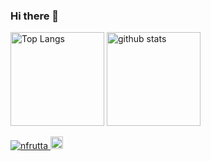 ### Hi there 👋

<!--
**nfrutta/nfrutta** is a ✨ _special_ ✨ repository because its `README.md` (this file) appears on your GitHub profile.

Here are some ideas to get you started:

- 🔭 I’m currently working on ...
- 🌱 I’m currently learning ...
- 👯 I’m looking to collaborate on ...
- 🤔 I’m looking for help with ...
- 💬 Ask me about ...
- 📫 How to reach me: ...
- 😄 Pronouns: ...
- ⚡ Fun fact: ...
-->

<p align="left"> 
  <img alt="Top Langs" height="150px" src="https://github-readme-stats.vercel.app/api/top-langs/?username=nfrutta&layout=compact&count_private=true&show_icons=true&show_icons=true" />
  <img alt="github stats" height="150px" src="https://github-readme-stats.vercel.app/api?username=nfrutta&count_private=true&show_icons=true&show_icons=true" />
</p>


<p align="left"> 
  <a href="https://github.com/nfrutta/nfrutta/">
    <img src="https://komarev.com/ghpvc/?username=nfrutta" alt="nfrutta" />
  </a>
  <a href="https://github.com/nfrutta">
    <img height="20" src="https://img.shields.io/github/followers/nfrutta?label=follow&logo=github&style=flat" />
  </a>
</p>



<!-- https://github.com/anuraghazra/github-readme-stats -->
